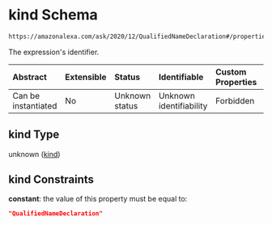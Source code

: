 # kind Schema

```txt
https://amazonalexa.com/ask/2020/12/QualifiedNameDeclaration#/properties/kind
```

The expression's identifier.

| Abstract            | Extensible | Status         | Identifiable            | Custom Properties | Additional Properties | Access Restrictions | Defined In                                                                                            |
| :------------------ | :--------- | :------------- | :---------------------- | :---------------- | :-------------------- | :------------------ | :---------------------------------------------------------------------------------------------------- |
| Can be instantiated | No         | Unknown status | Unknown identifiability | Forbidden         | Allowed               | none                | [QualifiedNameDeclaration.json\*](../../schemas/QualifiedNameDeclaration.json "open original schema") |

## kind Type

unknown ([kind](qualifiednamedeclaration-properties-kind.md))

## kind Constraints

**constant**: the value of this property must be equal to:

```json
"QualifiedNameDeclaration"
```
